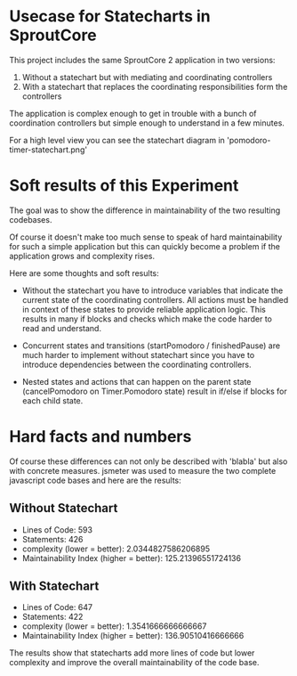 Usecase for Statecharts in SproutCore
=====================================
This project includes the same SproutCore 2 application in two versions:

1. Without a statechart but with mediating and coordinating controllers
2. With a statechart that replaces the coordinating responsibilities form the controllers

The application is complex enough to get in trouble with a bunch of coordination controllers 
but simple enough to understand in a few minutes.

For a high level view you can see the statechart diagram in 'pomodoro-timer-statechart.png'

Soft results of this Experiment
===============================
The goal was to show the difference in maintainability of the two resulting codebases.

Of course it doesn't make too much sense to speak of hard maintainability for such a
simple application but this can quickly become a problem if the application grows and complexity rises.

Here are some thoughts and soft results:

* Without the statechart you have to introduce variables that indicate the current state
of the coordinating controllers. All actions must be handled in context of these states
to provide reliable application logic. This results in many if blocks and checks which
make the code harder to read and understand.

* Concurrent states and transitions (startPomodoro / finishedPause) are much harder to implement
without statechart since you have to introduce dependencies between the coordinating controllers.

* Nested states and actions that can happen on the parent state (cancelPomodoro on Timer.Pomodoro state)
result in if/else if blocks for each child state.

Hard facts and numbers
======================
Of course these differences can not only be described with 'blabla' but also with concrete measures.
jsmeter was used to measure the two complete javascript code bases and here are the results:

Without Statechart
------------------

* Lines of Code: 593
* Statements: 426
* complexity (lower = better): 2.0344827586206895
* Maintainability Index (higher = better): 125.21396551724136

With Statechart
------------------

* Lines of Code: 647
* Statements: 422
* complexity (lower = better): 1.3541666666666667
* Maintainability Index (higher = better): 136.90510416666666

The results show that statecharts add more lines of code but lower complexity and improve the overall maintainability
of the code base.